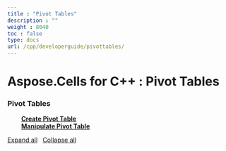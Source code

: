 ```yaml
---
title : "Pivot Tables" 
description : "" 
weight : 8040 
toc : false
type: docs
url: /cpp/developerguide/pivottables/
---
```


# Aspose.Cells for C++ : Pivot Tables


### Pivot Tables

&nbsp;&nbsp;&nbsp;&nbsp;&nbsp;&nbsp;&nbsp;&nbsp;[**Create Pivot Table**](https://docs2.aspose.com/cells/cpp/developerguide/pivottables/create+pivot+table)    
&nbsp;&nbsp;&nbsp;&nbsp;&nbsp;&nbsp;&nbsp;&nbsp;[**Manipulate Pivot Table**](https://docs2.aspose.com/cells/cpp/developerguide/pivottables/manipulate+pivot+table)    

[Expand all](#)   [Collapse all](#)

           

